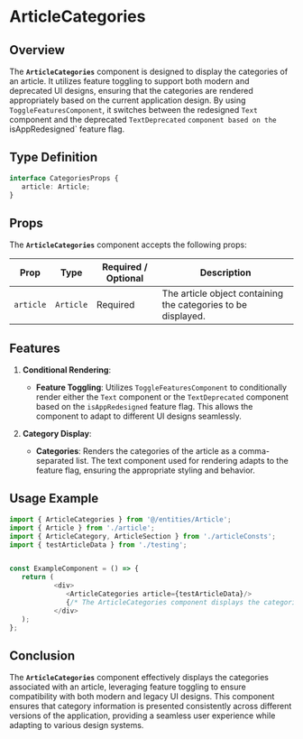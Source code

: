 # ArticleCategories

## Overview
The **`ArticleCategories`** component is designed to display the categories of an article. It utilizes feature toggling to support both modern and deprecated UI designs, ensuring that the categories are rendered appropriately based on the current application design. By using `ToggleFeaturesComponent`,  it switches between the redesigned `Text` component and the deprecated `TextDeprecated` `component based on the `isAppRedesigned` feature flag.

## Type Definition 
```typescript
interface CategoriesProps {
   article: Article;
}
```

## Props
The **`ArticleCategories`** component accepts the following props:

| Prop       | Type      | Required / Optional | Description                                                                   |
|------------|-----------|----------------------|-------------------------------------------------------------------------------|
| `article` | `Article` | Required            | The article object containing the categories to be displayed.|


## Features
1. **Conditional Rendering**:
   - **Feature Toggling**: Utilizes `ToggleFeaturesComponent` to conditionally render either the `Text` component or the `TextDeprecated` component based on the `isAppRedesigned` feature flag.  This allows the component to adapt to different UI designs seamlessly.

2. **Category Display**:
   - **Categories**: Renders the categories of the article as a comma-separated list. The text component used for rendering adapts to the feature flag, ensuring the appropriate styling and behavior.

## Usage Example

```typescript jsx
import { ArticleCategories } from '@/entities/Article';
import { Article } from './article';
import { ArticleCategory, ArticleSection } from './articleConsts';
import { testArticleData } from './testing';


const ExampleComponent = () => {
   return (
           <div>
              <ArticleCategories article={testArticleData}/>
              {/* The ArticleCategories component displays the categories of the article with adaptive UI rendering */}
           </div>
   );
};
```

## Conclusion
The **`ArticleCategories`** component effectively displays the categories associated with an article, leveraging feature toggling to ensure compatibility with both modern and legacy UI designs. This component ensures that category information is presented consistently across different versions of the application, providing a seamless user experience while adapting to various design systems.
